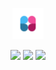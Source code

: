 <p align="center">
  <img src="app/client/global/favicon.png/" width="50" height="50">
</p>

<p align="center">
  <a href="https://github.com/Quntem/Clatter/releases" style="text-decoration: none">
    <img src="https://img.shields.io/github/v/release/Quntem/Clatter?style=for-the-badge">
  </a>
  <img src="https://img.shields.io/github/stars/Quntem/Clatter?style=for-the-badge">
  <img src="https://img.shields.io/github/license/Quntem/Clatter?style=for-the-badge">
</p>
